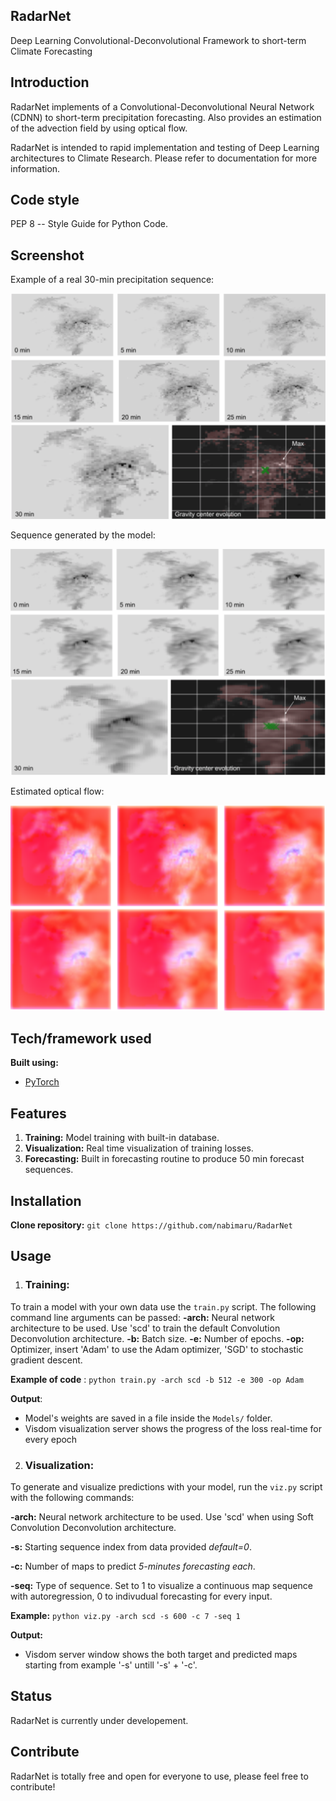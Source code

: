 ## RadarNet
Deep Learning Convolutional-Deconvolutional Framework to short-term Climate Forecasting


## Introduction
RadarNet implements of a Convolutional-Deconvolutional Neural Network (CDNN) to short-term precipitation forecasting. Also provides an estimation of the advection field by using optical flow. 

RadarNet is intended to rapid implementation and testing of Deep Learning architectures to Climate Research. Please refer to documentation for more information.


## Code style
PEP 8 -- Style Guide for Python Code.


## Screenshot
Example of a real 30-min precipitation sequence:

![alt text](/Images/real_sequence_example.png)


Sequence generated by the model:

![alt text](/Images/predicted_sequence.png)


Estimated optical flow:

![alt text](/Images/optical_flow.png)


## Tech/framework used

<b>Built using:</b>
- [PyTorch](http://pytorch.org)


## Features

1. <strong>Training:</strong> Model training with built-in database.
2. <strong>Visualization:</strong> Real time visualization of training losses.
3. <strong>Forecasting:</strong> Built in forecasting routine to produce 50 min forecast sequences.


## Installation
<strong>Clone repository:</strong>
`git clone https://github.com/nabimaru/RadarNet`


## Usage
1. ### Training:
To train a model with your own data use the `train.py` script. The following command line arguments can be passed:
<strong>-arch:</strong> Neural network architecture to be used. Use 'scd' to train the default Convolution Deconvolution architecture.  <strong>-b:</strong> Batch size.  <strong>-e:</strong> Number of epochs.  <strong>-op:</strong> Optimizer, insert 'Adam' to use the Adam optimizer, 'SGD' to stochastic gradient descent.  

<strong>Example of code</strong> : `python train.py -arch scd -b 512 -e 300 -op Adam`&nbsp;

<strong>Output</strong>:

- Model's weights are saved in a file inside the `Models/` folder.
- Visdom visualization server shows the progress of the loss real-time for every epoch

2. ### Visualization:
To generate and visualize predictions with your model, run the `viz.py` script with the following commands:

<strong>-arch:</strong> Neural network architecture to be used. Use 'scd' when using Soft Convolution Deconvolution architecture.

<strong>-s:</strong> Starting sequence index from data provided *default=0*.

<strong>-c:</strong> Number of maps to predict *5-minutes forecasting each*.

<strong>-seq:</strong> Type of sequence. Set to 1 to visualize a continuous map sequence with autoregression, 0 to indivudual forecasting for every input.

<strong>Example:</strong> `python viz.py -arch scd -s 600 -c 7 -seq 1`

<strong>Output:</strong>  
- Visdom server window shows the both target and predicted maps starting from example '-s' untill '-s' + '-c'.

## Status
RadarNet is currently under developement.

## Contribute
RadarNet is totally free and open for everyone to use, please feel free to contribute!


